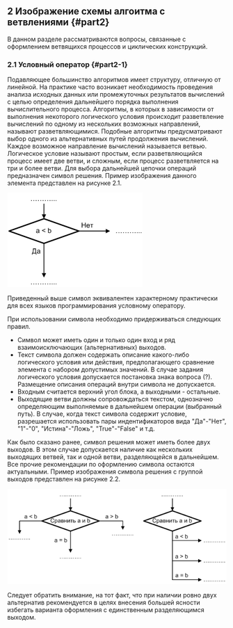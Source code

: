 ﻿## 2 Изображение схемы алгоитма с ветвлениями {#part2}

В данном разделе рассматриваются вопросы, связанные с оформлением ветвящихся процессов и циклических конструкций. 

### 2.1 Условный оператор {#part2-1}

Подавляющее большинство алгоритмов имеет структуру, отличную от линейной.  На практике часто возникает необходимость проведения анализа исходных данных или промежуточных результатов вычислений  с целью  определения дальнейшего порядка выполнения вычислительного процесса. Алгоритмы, в которых в зависимости от выполнения некоторого логического условия происходит разветвление вычислений по одному из нескольких возможных направлений, называют разветвляющимися. Подобные алгоритмы предусматривают выбор одного из альтернативных путей продолжения вычислений. Каждое возможное направление вычислений называется ветвью. Логическое условие называют простым, если разветвляющийся процесс имеет две ветви, и сложным,  если процесс разветвляется на три и более ветви.
Для выбора дальнейшей цепочки операций предназначен символ решения. Пример изображения данного элемента представлен на рисунке 2.1.

![Рисунок 2.1 - Пример изображения символа решения](static/pic211.PNG)

Приведенный выше символ эквивалентен характерному практически для всех языков программирования условному оператору.

При использовании символа необходимо придерживаться следующих правил. 

* Символ может иметь один и только один вход и ряд взаимоисключающих (альтернативных) выходов.
* Текст символа должен содержать описание какого-либо логического условия или действия, предполагающего сравнение элемента с набором допустимых значений. В случае задания  логического условия допускается постановка знака вопроса (?).   Размещение описания операций внутри символа не допускается.
* Входным считается верхний угол блока, а выходными - остальные.
* Выходящие ветви должны сопровождаться текстом, однозначно определяющим выполняемые в дальнейшем операции (выбранный путь). В случае, когда текст символа содержит условие, разрешается использовать пары индентификаторов вида "Да"-"Нет", "1"-"0", "Истина"-"Ложь", "True"-"False" и т.д.

Как было сказано ранее, символ решения может иметь более двух выходов. В этом случае допускается наличие как нескольких выходящих ветвей, так и одной ветви, разделяющейся в дальнейшем. Все прочие рекомендации по оформлению символа остаются актуальными. Пример изображения символа решения с группой выходов представлен на рисунке 2.2.

![Рисунок 2.2 - Пример изображения символа решения с группой выходов](static/pic212.PNG)

Следует обратить внимание, на тот факт, что при наличии ровно двух альтернатив рекомендуется в целях внесения большей ясности избегать варианта оформления с единственным разделяющимся выходом.
